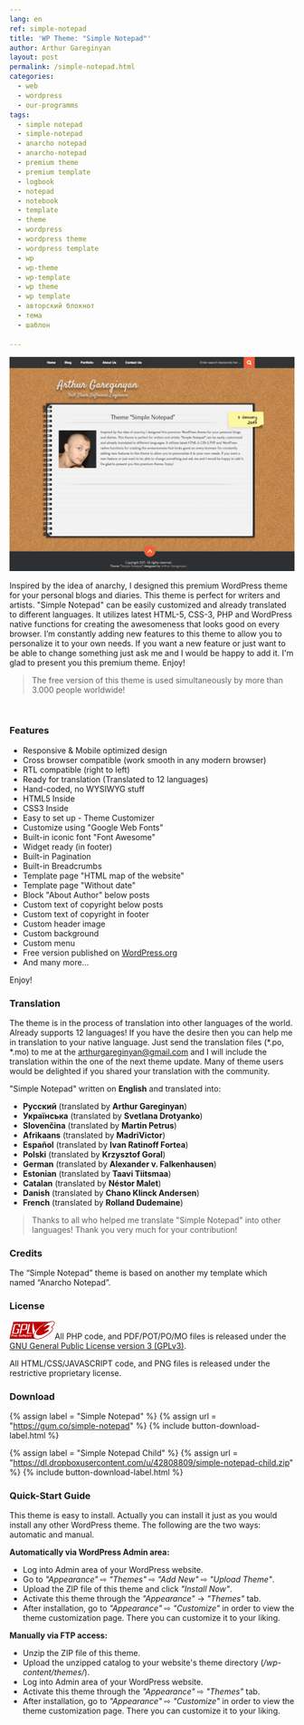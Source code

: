 ```yaml
---
lang: en
ref: simple-notepad
title: 'WP Theme: "Simple Notepad"'
author: Arthur Gareginyan
layout: post
permalink: /simple-notepad.html
categories:
  - web
  - wordpress
  - our-programms
tags:
  - simple notepad
  - simple-notepad
  - anarcho notepad
  - anarcho-notepad
  - premium theme
  - premium template
  - logbook
  - notepad
  - notebook
  - template
  - theme
  - wordpress
  - wordpress theme
  - wordpress template
  - wp
  - wp-theme
  - wp-template
  - wp theme
  - wp template
  - авторский блокнот
  - тема
  - шаблон

---
```


![WP Theme Simple Notepad](/images/projects/simple-notepad/preview.png)

Inspired by the idea of anarchy, I designed this premium WordPress theme for your personal blogs and diaries. This theme is perfect for writers and artists. "Simple Notepad" can be easily customized and already translated to different languages. It utilizes latest HTML-5, CSS-3, PHP and WordPress native functions for creating the awesomeness that looks good on every browser. I’m constantly adding new features to this theme to allow you to personalize it to your own needs. If you want a new feature or just want to be able to change something just ask me and I would be happy to add it. I'm glad to present you this premium theme. Enjoy!

>The free version of this theme is used simultaneously by more than 3.000 people worldwide!

<br>


### Features

* Responsive & Mobile optimized design
* Cross browser compatible (work smooth in any modern browser)
* RTL compatible (right to left)
* Ready for translation (Translated to 12 languages)
* Hand-coded, no WYSIWYG stuff
* HTML5 Inside
* CSS3 Inside
* Easy to set up - Theme Customizer
* Customize using "Google Web Fonts"
* Built-in iconic font "Font Awesome"
* Widget ready (in footer)
* Built-in Pagination
* Built-in Breadcrumbs
* Template page "HTML map of the website"
* Template page "Without date"
* Block "About Author" below posts
* Custom text of copyright below posts
* Custom text of copyright in footer
* Custom header image
* Custom background
* Custom menu
* Free version published on [WordPress.org](http://wordpress.org/)
* And many more...
 
Enjoy!


### Translation

The theme is in the process of translation into other languages of the world. Already supports 12 languages! If you have the desire then you can help me in translation to your native language. Just send the translation files (*.po, *.mo) to me at the arthurgareginyan@gmail.com and I will include the translation within the one of the next theme update. Many of theme users would be delighted if you shared your translation with the community.

"Simple Notepad" written on **English** and translated into:

* **Русский** (translated by **Arthur Gareginyan**)
* **Українська** (translated by **Svetlana Drotyanko**)
* **Slovenčina** (translated by **Martin Petrus**)
* **Afrikaans** (translated by **MadriVictor**)
* **Español** (translated by **Ivan Ratinoff Fortea**)
* **Polski** (translated by **Krzysztof Goral**)
* **German** (translated by **Alexander v. Falkenhausen**)
* **Estonian** (translated by **Taavi Tiitsmaa**)
* **Catalan** (translated by **Néstor Malet**)
* **Danish** (translated by **Chano Klinck Andersen**)
* **French** (translated by **Rolland Dudemaine**)

>Thanks to all who helped me translate "Simple Notepad" into other languages! Thank you very much for your contribution!


### Credits

The “Simple Notepad” theme is based on another my template which named “Anarcho Notepad”.


### License

<img src="/images/gplv3.png" alt="gplv3" width="80" class="alignleft" style="border:none;" />All PHP code, and PDF/POT/PO/MO files is released under the [GNU General Public License version 3 (GPLv3)](http://www.gnu.org/licenses/gpl-3.0.html).

All HTML/CSS/JAVASCRIPT code, and PNG files is released under the restrictive proprietary license.


### Download

{% assign label = "Simple Notepad" %}
{% assign url = "https://gum.co/simple-notepad" %}
{% include button-download-label.html %}

{% assign label = "Simple Notepad Child" %}
{% assign url = "https://dl.dropboxusercontent.com/u/42808809/simple-notepad-child.zip" %}
{% include button-download-label.html %}


### Quick-Start Guide

This theme is easy to install. Actually you can install it just as you would install any other WordPress theme. The following are the two ways: automatic and manual.


**Automatically via WordPress Admin area:**

* Log into Admin area of your WordPress website.
* Go to *"Appearance"* ⇨ *"Themes"* ⇨ *"Add New"* ⇨ *"Upload Theme"*.
* Upload the ZIP file of this theme and click *"Install Now"*.
* Activate this theme through the *"Appearance"* -> *"Themes"* tab.
* After installation, go to *"Appearance"* ⇨ *"Customize"* in order to view the theme customization page. There you can customize it to your liking.

**Manually via FTP access:**

* Unzip the ZIP file of this theme.
* Upload the unzipped catalog to your website's theme directory (*/wp-content/themes/*).
* Log into Admin area of your WordPress website.
* Activate this theme through the *"Appearance"* ⇨ *"Themes"* tab.
* After installation, go to *"Appearance"* ⇨ *"Customize"* in order to view the theme customization page. There you can customize it to your liking.

